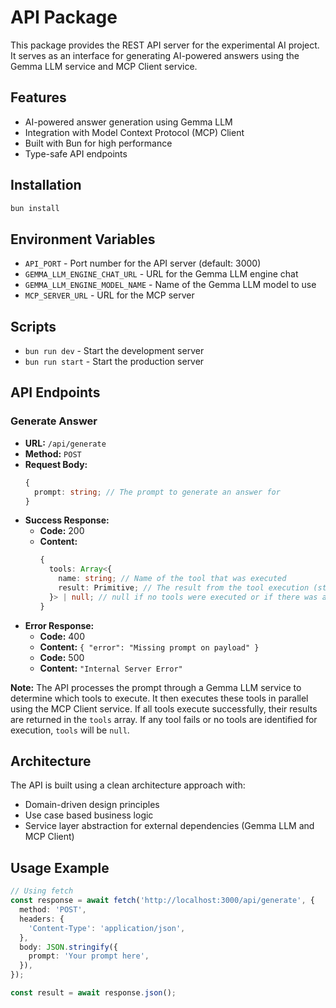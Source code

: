 # API Package

This package provides the REST API server for the experimental AI project. It serves as an interface for generating AI-powered answers using the Gemma LLM service and MCP Client service.

## Features

- AI-powered answer generation using Gemma LLM
- Integration with Model Context Protocol (MCP) Client
- Built with Bun for high performance
- Type-safe API endpoints

## Installation

```bash
bun install
```

## Environment Variables

- `API_PORT` - Port number for the API server (default: 3000)
- `GEMMA_LLM_ENGINE_CHAT_URL` - URL for the Gemma LLM engine chat
- `GEMMA_LLM_ENGINE_MODEL_NAME` - Name of the Gemma LLM model to use
- `MCP_SERVER_URL` - URL for the MCP server

## Scripts

- `bun run dev` - Start the development server
- `bun run start` - Start the production server

## API Endpoints

### Generate Answer

- **URL:** `/api/generate`
- **Method:** `POST`
- **Request Body:**
  ```typescript
  {
    prompt: string; // The prompt to generate an answer for
  }
  ```
- **Success Response:**
  - **Code:** 200
  - **Content:**
    ```typescript
    {
      tools: Array<{
        name: string; // Name of the tool that was executed
        result: Primitive; // The result from the tool execution (string, number, boolean, etc.)
      }> | null; // null if no tools were executed or if there was an error
    }
    ```
- **Error Response:**
  - **Code:** 400
  - **Content:** `{ "error": "Missing prompt on payload" }`
  - **Code:** 500
  - **Content:** `"Internal Server Error"`

**Note:** The API processes the prompt through a Gemma LLM service to determine which tools to execute. It then executes these tools in parallel using the MCP Client service. If all tools execute successfully, their results are returned in the `tools` array. If any tool fails or no tools are identified for execution, `tools` will be `null`.

## Architecture

The API is built using a clean architecture approach with:

- Domain-driven design principles
- Use case based business logic
- Service layer abstraction for external dependencies (Gemma LLM and MCP Client)

## Usage Example

```typescript
// Using fetch
const response = await fetch('http://localhost:3000/api/generate', {
  method: 'POST',
  headers: {
    'Content-Type': 'application/json',
  },
  body: JSON.stringify({
    prompt: 'Your prompt here',
  }),
});

const result = await response.json();
```

